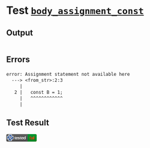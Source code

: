 # Test [`body_assignment_const`](/doc/tests/statement_usage.md#L632)

## Output

```,plain
```

## Errors

```,plain
error: Assignment statement not available here
  ---> <from_str>:2:3
     |
   2 |   const B = 1;
     |   ^^^^^^^^^^^^
     |
```

## Test Result

![FAILED AS EXPECTED](/doc/tests/.test/body_assignment_const.png)
